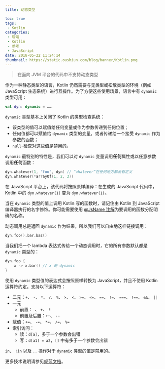 ```yaml
---
title: 动态类型

toc: true
tags:
 - Kotlin
categories:
 - 后端
 - Kotlin
 - 参考
 - JavaScript
date: 2018-05-22 11:24:14
thumbnail: https://static.oushiun.com/blog/banner/Kotlin.png
---
```


> 在面向 JVM 平台的代码中不支持动态类型

<!-- more -->

作为一种静态类型的语言，Kotlin 仍然需要与无类型或松散类型的环境（例如 JavaScript 生态系统）进行互操作。为了方便这些使用场景，语言中有 `dynamic` 类型可用：

``` kotlin
val dyn: dynamic = ……
```

`dynamic` 类型基本上关闭了 Kotlin 的类型检查系统：

*   该类型的值可以赋值给任何变量或作为参数传递到任何位置；
*   任何值都可以赋值给 `dynamic` 类型的变量，或者传递给一个接受 `dynamic` 作为参数的函数；
*   `null`-检查对这些值是禁用的。

`dynamic` 最特别的特性是，我们可以对 `dynamic` 变量调用**任何**属性或以任意参数调用**任何**函数：

``` kotlin
dyn.whatever(1, "foo", dyn) // “whatever”在任何地方都没有定义
dyn.whatever(*arrayOf(1, 2, 3))
```

在 JavaScript 平台上，该代码将按照原样编译：在生成的 JavaScript 代码中，Kotlin 中的 `dyn.whatever(1)` 变为 `dyn.whatever(1)`。

当在 `dynamic` 类型的值上调用 Kotlin 写的函数时，请记住由 Kotlin 到 JavaScript 编译器执行的名字修饰。你可能需要使用 [@JsName 注解](js-to-kotlin-interop.html#JsName-注解)为要调用的函数分配明确的名称。

动态调用总是返回 `dynamic` 作为结果，所以我们可以自由地这样链接调用：

``` kotlin
dyn.foo().bar.baz()
```

当我们把一个 lambda 表达式传给一个动态调用时，它的所有参数默认都是 `dynamic` 类型的：

``` kotlin
dyn.foo {
    x -> x.bar() // x 是 dynamic
}
```

使用 `dynamic` 类型值的表达式会按照原样转换为 JavaScript，并且不使用 Kotlin 运算符约定。支持以下运算符：

*   二元：`+`、 `-`、 `*`、 `/`、 `%`、 `>`、 `<`、 `>=`、 `<=`、 `==`、 `!=`、 `===`、 `!==`、 `&&`、 `||`
*   一元
    *   前置：`-`、 `+`、 `!`
    *   前置及后置：`++`、 `--`
*   赋值：`+=`、 `-=`、 `*=`、 `/=`、 `%=`
*   索引访问：
    *   读：`d[a]`，多于一个参数会出错
    *   写：`d[a1] = a2`，`[]` 中有多于一个参数会出错

`in`、 `!in` 以及 `..` 操作对于 `dynamic` 类型的值是禁用的。

更多技术说明请参见[规范文档](https://github.com/JetBrains/kotlin/blob/master/spec-docs/dynamic-types.md)。
